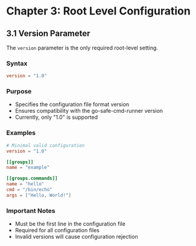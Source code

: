 # Chapter 3: Root Level Configuration

## 3.1 Version Parameter

The `version` parameter is the only required root-level setting.

### Syntax
```toml
version = "1.0"
```

### Purpose
- Specifies the configuration file format version
- Ensures compatibility with the go-safe-cmd-runner version
- Currently, only "1.0" is supported

### Examples

```toml
# Minimal valid configuration
version = "1.0"

[[groups]]
name = "example"

[[groups.commands]]
name = "hello"
cmd = "/bin/echo"
args = ["Hello, World!"]
```

### Important Notes
- Must be the first line in the configuration file
- Required for all configuration files
- Invalid versions will cause configuration rejection

